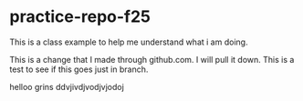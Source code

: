 # practice-repo-f25
This is a class example to help me understand what i am doing. 

This is a change that I made through github.com. I will pull it down. 
This is a test to see if this goes just in branch.


helloo grins 
ddvjivdjvodjvjodoj